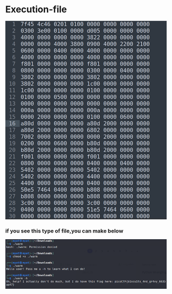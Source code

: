 # Execution-file


![](img/exetute-file.png)

### if you see this type of file,you can make below

![](img/commad.png)
